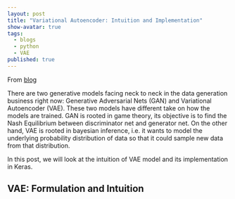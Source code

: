 ```yaml
---
layout: post
title: "Variational Autoencoder: Intuition and Implementation"
show-avatar: true
tags:
  - blogs
  - python
  - VAE
published: true
---
```



From [blog](https://wiseodd.github.io/techblog/2016/12/10/variational-autoencoder/)

There are two generative models facing neck to neck in the data generation business right now: Generative Adversarial Nets (GAN) and Variational Autoencoder (VAE). These two models have different take on how the models are trained. GAN is rooted in game theory, its objective is to find the Nash Equilibrium between discriminator net and generator net. On the other hand, VAE is rooted in bayesian inference, i.e. it wants to model the underlying probability distribution of data so that it could sample new data from that distribution.

In this post, we will look at the intuition of VAE model and its implementation in Keras.

## VAE: Formulation and Intuition
